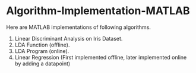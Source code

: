 # Algorithm-Implementation-MATLAB
Here are MATLAB implementations of following algorithms.

1. Linear Discriminant Analysis on Iris Dataset.
2. LDA Function (offline).
3. LDA Program (online).
4. Linear Regression  (First implemented offline, later implemented online by adding a datapoint)
